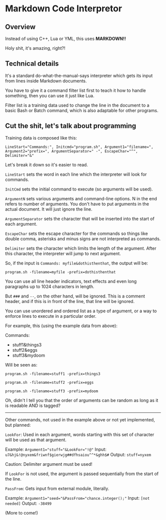 # Markdown Code Interpretor

## Overview

Instead of using C++, Lua or YML, this uses **MARKDOWN!!**

Holy shit, it's amazing, right?!

## Technical details

It's a standard do-what-the-manual-says interpreter which gets its input from lines inside Markdown documents.

You have to give it a command filter list first to teach it how to handle something, then you can use it just like Lua.

Filter list is a training data used to change the line in the document to a basic Bash or Batch command, which is also adaptable for other programs.

## Cut the shit, let's talk about programming

Training data is composed like this: 

`LineStart="Commands:", Initcmd="program.sh", Argument1="filename=", Argument2="prefix=", ArgumentSeparator=" -", EscapeChar="^", Delimiter="&"`

Let's break it down so it's easier to read.

`LineStart` sets the word in each line which the interpreter will look for commands.

`InitCmd` sets the initial command to execute (so arguments will be used).

`ArgumentN` sets various arguments and command-line options. N in the end refers to number of arguments. You don't have to put arguments in the actual document. It will just ignore the line.

`ArgumentSeparator` sets the character that will be inserted into the start of each argument.

`EscapeChar` sets the escape character for the commands so things like double comma, asterisks and minus signs are not interpreted as commands.

`Delimiter` sets the character which limits the length of the argument. After this character, the interpreter will jump to next argument.

So, if the input is `Commands: myfile&dothisthenthat`, the output will be:

`program.sh -filename=myfile -prefix=dothisthenthat`

You can use all line header indicators, text effects and even long paragraphs up to 1024 characters in length.

But `###` and `--`, on the other hand, will be ignored. This is a comment header, and if this is in front of the line, that line will be ignored.

You can use unordered and ordered list as a type of argument, or a way to enforce lines to execute in a particular order.

For example, this (using the example data from above):

Commands:
- stuff1&things3
- stuff2&eggs
- stuff3&mydoom

Will be seen as:

`program.sh -filename=stuff1 -prefix=things3`

`program.sh -filename=stuff2 -prefix=eggs`

`program.sh -filename=stuff3 -prefix=mydoom`

Oh, didn't I tell you that the order of arguments can be random as long as it is readable AND is tagged?

---

Other commands, not used in the example above or not yet implemented, but planned:

`LookFor`: Used in each argument, words starting with this set of character will be used as that argument. 

Example: `Argument1="stuff="&LookFor="!@"` Input: `u7&hj&!@nyxem&friwnf$gierwjg##dfhsaiou^^*&ghh$#` Output: `stuff=nyxem`

Caution: Delimiter argument must be used!

If `LookFor` is not used, the argument is passed sequentially from the start of the line.

`PassFrom`: Gets input from external module, literally. 

Example: `Argument1="seed="&PassFrom="chance.integer();"` Input: `[not needed]` Output: `-38499`

(More to come!)
